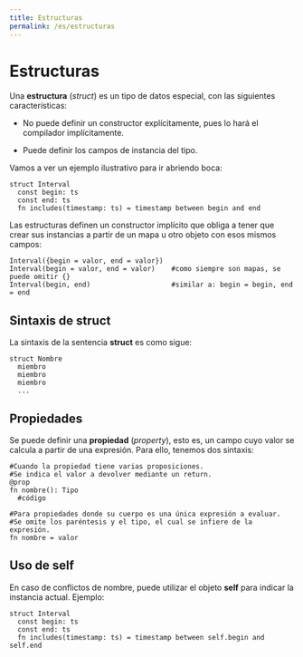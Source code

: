 ```yaml
---
title: Estructuras
permalink: /es/estructuras
---
```


# Estructuras

Una **estructura** (*struct*) es un tipo de datos especial, con las siguientes características:

- No puede definir un constructor explícitamente, pues lo hará el compilador implícitamente.

- Puede definir los campos de instancia del tipo.

Vamos a ver un ejemplo ilustrativo para ir abriendo boca:

```cohen
struct Interval
  const begin: ts
  const end: ts
  fn includes(timestamp: ts) = timestamp between begin and end
```

Las estructuras definen un constructor implícito que obliga a tener que crear sus instancias a partir de un mapa u otro objeto con esos mismos campos:

```cohen
Interval({begin = valor, end = valor})
Interval(begin = valor, end = valor)    #como siempre son mapas, se puede omitir {}
Interval(begin, end)                    #similar a: begin = begin, end = end
```

## Sintaxis de struct

La sintaxis de la sentencia **struct** es como sigue:

```cohen
struct Nombre
  miembro
  miembro
  miembro
  ...
```

## Propiedades

Se puede definir una **propiedad** (*property*), esto es, un campo cuyo valor se calcula a partir de una expresión.
Para ello, tenemos dos sintaxis:

```cohen
#Cuando la propiedad tiene varias proposiciones.
#Se indica el valor a devolver mediante un return.
@prop
fn nombre(): Tipo
  #código

#Para propiedades donde su cuerpo es una única expresión a evaluar.
#Se omite los paréntesis y el tipo, el cual se infiere de la expresión.
fn nombre = valor
```

## Uso de self

En caso de conflictos de nombre, puede utilizar el objeto **self** para indicar la instancia actual.
Ejemplo:

```cohen
struct Interval
  const begin: ts
  const end: ts
  fn includes(timestamp: ts) = timestamp between self.begin and self.end
```
